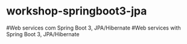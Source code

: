 # workshop-springboot3-jpa
#Web services com Spring Boot 3, JPA/Hibernate
#Web services with Spring Boot 3, JPA/Hibernate
